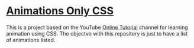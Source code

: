 # [Animations Only CSS](https://matheus1714.github.io/animations_only_css/)

This is a project based on the YouTube [Online Tutorial](https://www.youtube.com/channel/UCbwXnUipZsLfUckBPsC7Jog) channel for learning animation using CSS. The objectvo with this repository is just to have a list of animations listed.

